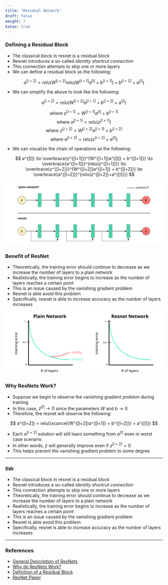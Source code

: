```yaml
---
title: "Residual Network"
draft: false
weight: 7
katex: true
---
```


### Defining a Residual Block
- The classical block in resnet is a residual block
- Resnet introduces a so-called *identity shortcut connection*
- This connection attempts to skip one or more layers
- We can define a residual block as the following:

$$ a^{[l+2]} = relu(W^{[l+2]}relu(W^{[l+1]}a^{[l]} + b^{[l+1]}) + b^{[l+2]} + a^{[l]}) $$

- We can simplify the above to look like the following:

$$ a^{[l+2]} = relu(W^{[l+2]}a^{[l+1]} + b^{[l+2]} + a^{[l]}) $$

$$ \text{where } z^{[l+1]} = W^{[l+1]}a^{[l]} + b^{[l+1]} $$
$$ \text{where } a^{[l+1]} = relu(z^{[l+1]}) $$
$$ \text{where } z^{[l+2]} = W^{[l+2]}a^{[l+1]} + b^{[l+2]} $$
$$ \text{where } a^{[l+2]} = relu(z^{[l+2]} + a^{[l]}) $$

- We can visualize the chain of operations as the following:

$$ a^{[l]} \to \overbrace{z^{[l+1]}}^{W^{[l+1]}a^{[l]} + b^{[l+1]}} \to \overbrace{a^{[l+1]}}^{relu(z^{[l+1]})} \to \overbrace{z^{[l+2]}}^{W^{[l+2]}a^{[l+1]} + b^{[l+2]}} \to \overbrace{a^{[l+2]}}^{relu(z^{[l+2]}+a^{[l]})} $$

![residualblock](../../../img/resblock.svg)

### Benefit of ResNet
- Theoretically, the training error should continue to decrease as we increase the number of layers to a plain network
- Realistically, the training error begins to increase as the number of layers reaches a certain point
- This is an issue caused by the vanishing gradient problem
- Resnet is able avoid this problem
- Specifically, resnet is able to increase accuracy as the number of layers increases

![resneterror](../../../img/resnet_error.svg)

### Why ResNets Work?
- Suppose we begin to observe the vanishing gradient problem during training
- In this case, $z^{[l]} \to 0$ since the parameters $W$ and $b \to 0$
- Therefore, the resnet will observe the following:

$$ a^{[l+2]} = relu(\xcancel{W^{[l+2]}a^{[l+1]} + b^{[l+2]}} + a^{[l]}) $$

- Each $a^{[l+2]}$ solution will still learn something from $a^{[l]}$ even in worst case scenario
- In other words, $\hat{y}$ will generally improve even if $z^{[l+2]}=0$
- This helps prevent the vanishing gradient problem to some degree

---

### tldr
- The classical block in resnet is a residual block
- Resnet introduces a so-called *identity shortcut connection*
- This connection attempts to skip one or more layers
- Theoretically, the training error should continue to decrease as we increase the number of layers to a plain network
- Realistically, the training error begins to increase as the number of layers reaches a certain point
- This is an issue caused by the vanishing gradient problem
- Resnet is able avoid this problem
- Specifically, resnet is able to increase accuracy as the number of layers increases

---

### References
- [General Description of ResNets](https://www.youtube.com/watch?v=ZILIbUvp5lk&list=PLkDaE6sCZn6Gl29AoE31iwdVwSG-KnDzF&index=14)
- [Why do ResNets Work?](https://www.youtube.com/watch?v=RYth6EbBUqM&list=PLkDaE6sCZn6Gl29AoE31iwdVwSG-KnDzF&index=15)
- [Definition of a Residual Block](https://stats.stackexchange.com/questions/246928/what-exactly-is-a-residual-learning-block-in-the-context-of-deep-residual-networ)
- [ResNet Paper](https://arxiv.org/pdf/1512.03385.pdf)
